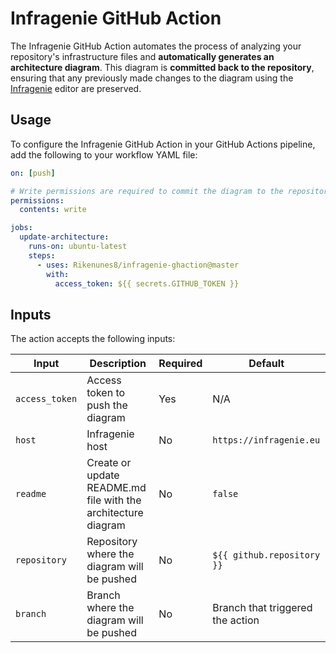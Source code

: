 # Infragenie GitHub Action

The Infragenie GitHub Action automates the process of analyzing your repository's infrastructure files and **automatically generates an architecture diagram**. This diagram is **committed back to the repository**, ensuring that any previously made changes to the diagram using the [Infragenie](https://infragenie.eu) editor are preserved.

## Usage
To configure the Infragenie GitHub Action in your GitHub Actions pipeline, add the following to your workflow YAML file:

```yaml
on: [push]

# Write permissions are required to commit the diagram to the repository
permissions:
  contents: write

jobs:
  update-architecture:
    runs-on: ubuntu-latest
    steps:
      - uses: Rikenunes8/infragenie-ghaction@master
        with:
          access_token: ${{ secrets.GITHUB_TOKEN }}
```

## Inputs

The action accepts the following inputs:

| Input         | Description                                                   | Required | Default                          |
|---------------|---------------------------------------------------------------|----------|----------------------------------|
| `access_token`| Access token to push the diagram                              | Yes      | N/A                              |
| `host`        | Infragenie host                                               | No       | `https://infragenie.eu`          |
| `readme`      | Create or update README.md file with the architecture diagram | No       | `false`                          |
| `repository`  | Repository where the diagram will be pushed                   | No       | `${{ github.repository }}`       |
| `branch`      | Branch where the diagram will be pushed                       | No       | Branch that triggered the action |
